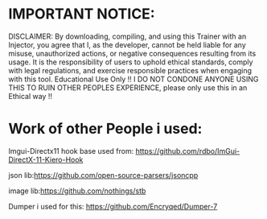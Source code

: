 
# IMPORTANT NOTICE:
DISCLAIMER: By downloading, compiling, and using this Trainer with an Injector, you agree that I, as the developer, cannot be held liable for any misuse, unauthorized actions, or negative consequences resulting from its usage. It is the responsibility of users to uphold ethical standards, comply with legal regulations, and exercise responsible practices when engaging with this tool.
Educational Use Only
!! I DO NOT CONDONE ANYONE USING THIS TO RUIN OTHER PEOPLES EXPERIENCE, please only use this in an Ethical way !!


# Work of other People i used:
Imgui-Directx11 hook base used from: https://github.com/rdbo/ImGui-DirectX-11-Kiero-Hook

json lib:https://github.com/open-source-parsers/jsoncpp

image lib:https://github.com/nothings/stb

Dumper i used for this: https://github.com/Encryqed/Dumper-7

